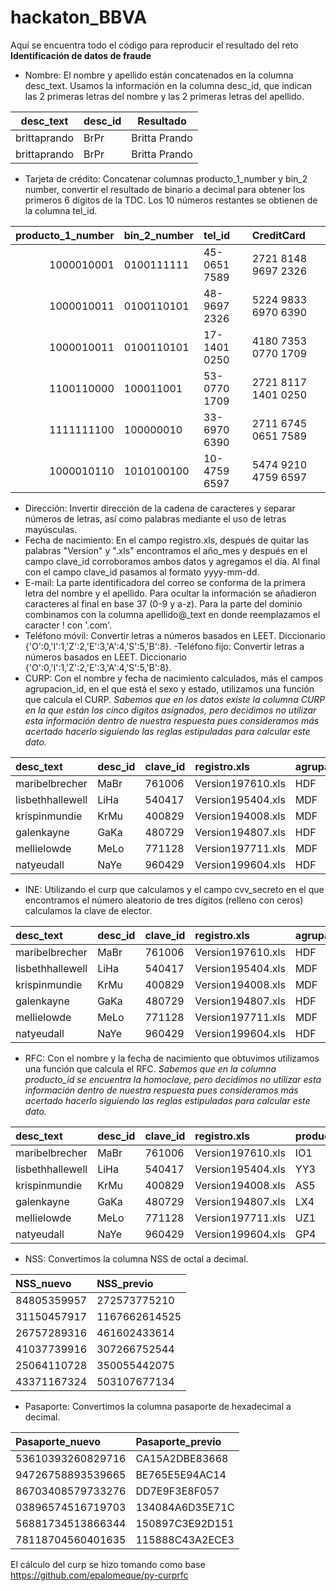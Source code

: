 # hackaton_BBVA
Aquí se encuentra todo el código para reproducir el resultado del reto **Identificación de datos de fraude**

- Nombre: El nombre y apellido están concatenados en la columna desc_text. Usamos la información en la columna desc_id, que indican las 2 primeras letras del nombre y las 2 primeras letras del apellido.

 desc_text    |desc_id | Resultado
 -------------|--------|------------
 brittaprando | BrPr	 | Britta Prando
 brittaprando | BrPr	 | Britta Prando
 
- Tarjeta de crédito:	Concatenar columnas producto_1_number y bin_2 number, convertir el resultado de binario a decimal para obtener los primeros 6 dígitos de la TDC. Los 10 números restantes se obtienen de la columna tel_id.

| producto_1_number|bin_2_number |tel_id       |CreditCard          |
|-----------------:|:------------|:------------|:-------------------|
|        1000010001|0100111111   |45-0651 7589 |2721 8148 9697 2326 |
|        1000010011|0100110101   |48-9697 2326 |5224 9833 6970 6390 |
|        1000010011|0100110101   |17-1401 0250 |4180 7353 0770 1709 |
|        1100110000|100011001    |53-0770 1709 |2721 8117 1401 0250 |
|        1111111100|100000010    |33-6970 6390 |2711 6745 0651 7589 |
|        1000010110|1010100100   |10-4759 6597 |5474 9210 4759 6597 |

- Dirección:	Invertir dirección de la cadena de caracteres y separar números de letras, así como palabras mediante el uso de letras mayúsculas.
- Fecha de nacimiento:	En el campo registro.xls, después de quitar las palabras "Version" y ".xls" encontramos el año_mes y después  en el campo clave_id corroboramos ambos datos y agregamos el día. Al final con el campo clave_id pasamos al formato yyyy-mm-dd. 
- E-mail:	La parte identificadora del correo se conforma de la primera letra del nombre y el apellido. Para ocultar la información se añadieron caracteres al final en base 37 (0-9 y a-z). Para la parte del dominio combinamos con la columna apellido@_text en donde reemplazamos el caracter ! con '.com'. 
- Teléfono móvil:	Convertir letras a números basados en LEET. Diccionario {'O':0,'I':1,'Z':2,'E':3,'A':4,'S':5,'B':8}.
-Teléfono fijo:	Convertir letras a números basados en LEET. Diccionario {'O':0,'I':1,'Z':2,'E':3,'A':4,'S':5,'B':8}.
- CURP:	Con el nombre y fecha de nacimiento calculados, más el campos agrupacion_id, en el que está el sexo y estado, utilizamos una función que calcula el CURP. *Sabemos que en los datos existe la columna CURP en la que están los cinco digitos asignados, pero decidimos no utilizar esta información dentro de nuestra respuesta pues consideramos más acertado hacerlo siguiendo las reglas estipuladas para calcular este dato.*

|desc_text        |desc_id |clave_id |registro.xls      |agrupacion_id |CURP |CURP_generado        |
|:----------------|:-------|:--------|:-----------------|:-------------|:------|:------------------|
|maribelbrecher   |MaBr    |761006   |Version197610.xls |HDF           |KJO13  |HAXL540417MDFLXS01 |
|lisbethhallewell |LiHa    |540417   |Version195404.xls |MDF           |DGV71  |LOXM771128MDFWXL08 |
|krispinmundie    |KrMu    |400829   |Version194008.xls |MDF           |PUR98  |KAXG480729HDFYXL07 |
|galenkayne       |GaKa    |480729   |Version194807.xls |HDF           |BTE45  |MUXK400829MDFNXR06 |
|mellielowde      |MeLo    |771128   |Version197711.xls |MDF           |ESM85  |BRXM761006HDFRXR03 |
|natyeudall       |NaYe    |960429   |Version199604.xls |HDF           |LIJ50  |YEXN960429HDFDX06  |

- INE:	Utilizando el curp que calculamos y el campo cvv_secreto en el que encontramos el número aleatorio de tres dígitos (relleno con ceros) calculamos la clave de elector. 

|desc_text        |desc_id |clave_id |registro.xls      |agrupacion_id |CURP_generado      | CVV_secreto|
|:----------------|:-------|:--------|:-----------------|:-------------|:------------------|-----------:|
|maribelbrecher   |MaBr    |761006   |Version197610.xls |HDF           |HAXL540417MDFLXS01 |         560|
|lisbethhallewell |LiHa    |540417   |Version195404.xls |MDF           |LOXM771128MDFWXL08 |         676|
|krispinmundie    |KrMu    |400829   |Version194008.xls |MDF           |KAXG480729HDFYXL07 |         808|
|galenkayne       |GaKa    |480729   |Version194807.xls |HDF           |MUXK400829MDFNXR06 |         373|
|mellielowde      |MeLo    |771128   |Version197711.xls |MDF           |BRXM761006HDFRXR03 |         906|
|natyeudall       |NaYe    |960429   |Version199604.xls |HDF           |YEXN960429HDFDX06  |         207|

- RFC:	Con el nombre y la fecha de nacimiento que obtuvimos utilizamos una función que calcula el RFC. *Sabemos que en la columna producto_id se encuentra la homoclave, pero decidimos no utilizar esta información dentro de nuestra respuesta pues consideramos más acertado hacerlo siguiendo las reglas estipuladas para calcular este dato.*

|desc_text        |desc_id |clave_id |registro.xls      |producto_id |RFC           |
|:----------------|:-------|:--------|:-----------------|:-----------|:-------------|
|maribelbrecher   |MaBr    |761006   |Version197610.xls |IO1         |HAXL540417I17 |
|lisbethhallewell |LiHa    |540417   |Version195404.xls |YY3         |LOXM771128Q67 |
|krispinmundie    |KrMu    |400829   |Version194008.xls |AS5         |KAXG480729ES8 |
|galenkayne       |GaKa    |480729   |Version194807.xls |LX4         |MUXK400829PK5 |
|mellielowde      |MeLo    |771128   |Version197711.xls |UZ1         |BRXM761006BR5 |
|natyeudall       |NaYe    |960429   |Version199604.xls |GP4         |YEXN960429ES3 |

- NSS:	Convertimos la columna NSS de octal a decimal.

|NSS_nuevo   |NSS_previo    |
|:-----------|:-------------|
|84805359957 |272573775210  |
|31150457917 |1167662614525 |
|26757289316 |461602433614  |
|41037739916 |307266752544  |
|25064110728 |350055442075  |
|43371167324 |503107677134  |

- Pasaporte:	Convertimos la columna pasaporte de hexadecimal a decimal. 

|Pasaporte_nuevo   |Pasaporte_previo |
|:-----------------|:----------------|
|53610393260829716 |CA15A2DBE83668   |
|94726758893539665 |BE765E5E94AC14   |
|86703408579733276 |DD7E9F3E8F057    |
|03896574516719703 |134084A6D35E71C  |
|56881734513866344 |150897C3E92D151  |
|78118704560401635 |115888C43A2ECE3  |

El cálculo del curp se hizo tomando como base https://github.com/epalomeque/py-curprfc
